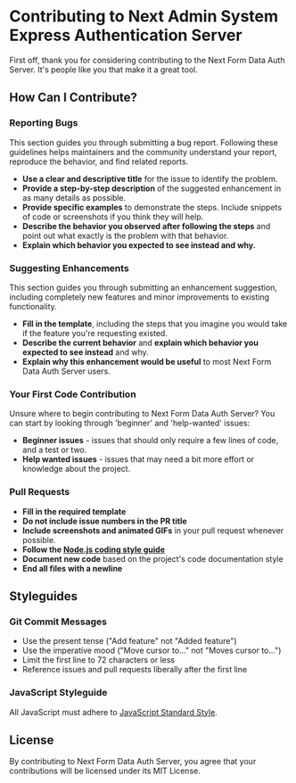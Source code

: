 # Contributing to Next Admin System Express Authentication Server

First off, thank you for considering contributing to the Next Form Data Auth Server. It's people like you that make it a great tool.

## How Can I Contribute?

### Reporting Bugs

This section guides you through submitting a bug report. Following these guidelines helps maintainers and the community understand your report, reproduce the behavior, and find related reports.

- **Use a clear and descriptive title** for the issue to identify the problem.
- **Provide a step-by-step description** of the suggested enhancement in as many details as possible.
- **Provide specific examples** to demonstrate the steps. Include snippets of code or screenshots if you think they will help.
- **Describe the behavior you observed after following the steps** and point out what exactly is the problem with that behavior.
- **Explain which behavior you expected to see instead and why.**

### Suggesting Enhancements

This section guides you through submitting an enhancement suggestion, including completely new features and minor improvements to existing functionality.

- **Fill in the template**, including the steps that you imagine you would take if the feature you're requesting existed.
- **Describe the current behavior** and **explain which behavior you expected to see instead** and why.
- **Explain why this enhancement would be useful** to most Next Form Data Auth Server users.

### Your First Code Contribution

Unsure where to begin contributing to Next Form Data Auth Server? You can start by looking through 'beginner' and 'help-wanted' issues:

- **Beginner issues** - issues that should only require a few lines of code, and a test or two.
- **Help wanted issues** - issues that may need a bit more effort or knowledge about the project.

### Pull Requests

- **Fill in the required template**
- **Do not include issue numbers in the PR title**
- **Include screenshots and animated GIFs** in your pull request whenever possible.
- **Follow the [Node.js coding style guide](https://github.com/airbnb/javascript)**
- **Document new code** based on the project's code documentation style
- **End all files with a newline**

## Styleguides

### Git Commit Messages

- Use the present tense ("Add feature" not "Added feature")
- Use the imperative mood ("Move cursor to..." not "Moves cursor to...")
- Limit the first line to 72 characters or less
- Reference issues and pull requests liberally after the first line

### JavaScript Styleguide

All JavaScript must adhere to [JavaScript Standard Style](https://standardjs.com/).

## License

By contributing to Next Form Data Auth Server, you agree that your contributions will be licensed under its MIT License.
